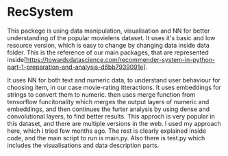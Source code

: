 # RecSystem
This packege is using data manipulation, visualisation and NN for better understanding of the popular movielens dataset. It uses it's basic and low resource version, which is easy to change by changing data inside data folder.
This is the reference of our main packages, that are represented inside[https://towardsdatascience.com/recommender-system-in-python-part-1-preparation-and-analysis-d6bb7939091e].

It uses NN for both text and numeric data, to understand user behaviour for choosing item, in our case movie-rating itteractions. It uses embeddings for strings to convert them to numeric. then uses merge function from tensorflow funcitonality which merges the output layers of numeric and embeddings, and then continues the furter analysis by using dense and convolutional layers, to find better results. This approch is very popular in this dataset, and there are multiple versions in the web. I used my approach here, which i tried few months ago. The rest is clearly explained inside code, and the main script to run is main.py. Also there is test.py which includes the visualisations and data description parts.
